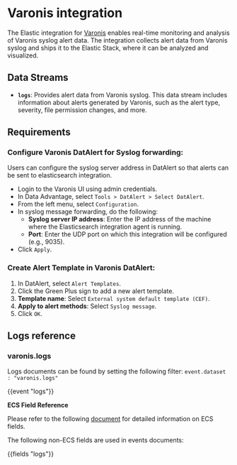 # Varonis integration

The Elastic integration for [Varonis](https://www.varonis.com/) enables real-time monitoring and analysis of Varonis syslog alert data. The integration collects alert data from Varonis syslog and ships it to the Elastic Stack, where it can be analyzed and visualized.

## Data Streams

- **`logs`**: Provides alert data from Varonis syslog. This data stream includes information about alerts generated by Varonis, such as the alert type, severity, file permission changes, and more.

## Requirements

### Configure Varonis DatAlert for Syslog forwarding:

Users can configure the syslog server address in DatAlert so that alerts can be sent to elasticsearch integration. 
   - Login to the Varonis UI using admin credentials.
   - In Data Advantage, select `Tools > DatAlert > Select DatAlert`.
   - From the left menu, select `Configuration`.
   - In syslog message forwarding, do the following:
     - **Syslog server IP address**: Enter the IP address of the machine where the Elasticsearch integration agent is running.
     - **Port**: Enter the UDP port on which this integration will be configured (e.g., 9035).
   - Click `Apply`.

### Create Alert Template in Varonis DatAlert:

1. In DatAlert, select `Alert Templates`.
2. Click the Green Plus sign to add a new alert template.
3. **Template name**: Select `External system default template (CEF)`.
4. **Apply to alert methods**: Select `Syslog message`.
5. Click `OK`.

## Logs reference

### varonis.logs

Logs documents can be found by setting the following filter: 
`event.dataset : "varonis.logs"`

{{event "logs"}}

    
**ECS Field Reference**

Please refer to the following [document](https://www.elastic.co/guide/en/ecs/current/ecs-field-reference.html) for detailed information on ECS fields.

The following non-ECS fields are used in events documents:

{{fields "logs"}}
